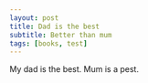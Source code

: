 ```yaml
---
layout: post
title: Dad is the best
subtitle: Better than mum
tags: [books, test]
---
```


My dad is the best. Mum is a pest.
